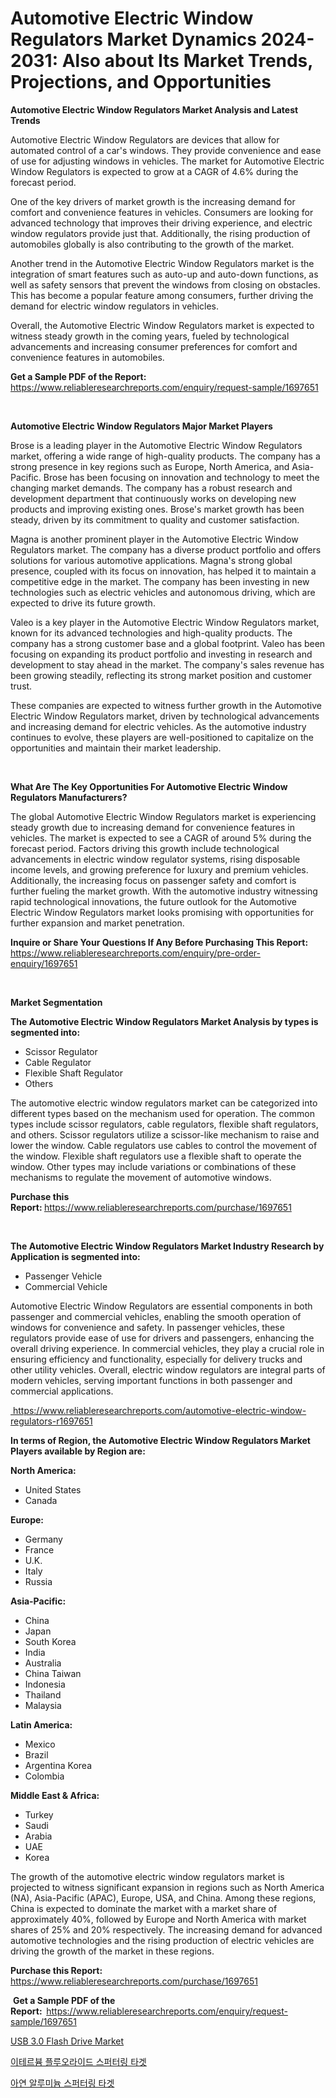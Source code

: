 <p><h1>Automotive Electric Window Regulators Market Dynamics 2024-2031: Also about Its Market Trends, Projections, and Opportunities</h1></p><p><strong>Automotive Electric Window Regulators Market Analysis and Latest Trends</strong></p>
<p><p>Automotive Electric Window Regulators are devices that allow for automated control of a car's windows. They provide convenience and ease of use for adjusting windows in vehicles. The market for Automotive Electric Window Regulators is expected to grow at a CAGR of 4.6% during the forecast period. </p><p>One of the key drivers of market growth is the increasing demand for comfort and convenience features in vehicles. Consumers are looking for advanced technology that improves their driving experience, and electric window regulators provide just that. Additionally, the rising production of automobiles globally is also contributing to the growth of the market.</p><p>Another trend in the Automotive Electric Window Regulators market is the integration of smart features such as auto-up and auto-down functions, as well as safety sensors that prevent the windows from closing on obstacles. This has become a popular feature among consumers, further driving the demand for electric window regulators in vehicles.</p><p>Overall, the Automotive Electric Window Regulators market is expected to witness steady growth in the coming years, fueled by technological advancements and increasing consumer preferences for comfort and convenience features in automobiles.</p></p>
<p><strong>Get a Sample PDF of the Report:&nbsp;</strong> <a href="https://www.reliableresearchreports.com/enquiry/request-sample/1697651">https://www.reliableresearchreports.com/enquiry/request-sample/1697651</a></p>
<p>&nbsp;</p>
<p><strong>Automotive Electric Window Regulators Major Market Players</strong></p>
<p><p>Brose is a leading player in the Automotive Electric Window Regulators market, offering a wide range of high-quality products. The company has a strong presence in key regions such as Europe, North America, and Asia-Pacific. Brose has been focusing on innovation and technology to meet the changing market demands. The company has a robust research and development department that continuously works on developing new products and improving existing ones. Brose's market growth has been steady, driven by its commitment to quality and customer satisfaction.</p><p>Magna is another prominent player in the Automotive Electric Window Regulators market. The company has a diverse product portfolio and offers solutions for various automotive applications. Magna's strong global presence, coupled with its focus on innovation, has helped it to maintain a competitive edge in the market. The company has been investing in new technologies such as electric vehicles and autonomous driving, which are expected to drive its future growth.</p><p>Valeo is a key player in the Automotive Electric Window Regulators market, known for its advanced technologies and high-quality products. The company has a strong customer base and a global footprint. Valeo has been focusing on expanding its product portfolio and investing in research and development to stay ahead in the market. The company's sales revenue has been growing steadily, reflecting its strong market position and customer trust.</p><p>These companies are expected to witness further growth in the Automotive Electric Window Regulators market, driven by technological advancements and increasing demand for electric vehicles. As the automotive industry continues to evolve, these players are well-positioned to capitalize on the opportunities and maintain their market leadership.</p></p>
<p>&nbsp;</p>
<p><strong>What Are The Key Opportunities For Automotive Electric Window Regulators Manufacturers?</strong></p>
<p><p>The global Automotive Electric Window Regulators market is experiencing steady growth due to increasing demand for convenience features in vehicles. The market is expected to see a CAGR of around 5% during the forecast period. Factors driving this growth include technological advancements in electric window regulator systems, rising disposable income levels, and growing preference for luxury and premium vehicles. Additionally, the increasing focus on passenger safety and comfort is further fueling the market growth. With the automotive industry witnessing rapid technological innovations, the future outlook for the Automotive Electric Window Regulators market looks promising with opportunities for further expansion and market penetration.</p></p>
<p><strong>Inquire or Share Your Questions If Any Before Purchasing This Report:</strong> <a href="https://www.reliableresearchreports.com/enquiry/pre-order-enquiry/1697651">https://www.reliableresearchreports.com/enquiry/pre-order-enquiry/1697651</a></p>
<p>&nbsp;</p>
<p><strong>Market Segmentation</strong></p>
<p><strong>The Automotive Electric Window Regulators Market Analysis by types is segmented into:</strong></p>
<p><ul><li>Scissor Regulator</li><li>Cable Regulator</li><li>Flexible Shaft Regulator</li><li>Others</li></ul></p>
<p><p>The automotive electric window regulators market can be categorized into different types based on the mechanism used for operation. The common types include scissor regulators, cable regulators, flexible shaft regulators, and others. Scissor regulators utilize a scissor-like mechanism to raise and lower the window. Cable regulators use cables to control the movement of the window. Flexible shaft regulators use a flexible shaft to operate the window. Other types may include variations or combinations of these mechanisms to regulate the movement of automotive windows.</p></p>
<p><strong>Purchase this Report:&nbsp;</strong><a href="https://www.reliableresearchreports.com/purchase/1697651">https://www.reliableresearchreports.com/purchase/1697651</a></p>
<p>&nbsp;</p>
<p><strong>The Automotive Electric Window Regulators Market Industry Research by Application is segmented into:</strong></p>
<p><ul><li>Passenger Vehicle</li><li>Commercial Vehicle</li></ul></p>
<p><p>Automotive Electric Window Regulators are essential components in both passenger and commercial vehicles, enabling the smooth operation of windows for convenience and safety. In passenger vehicles, these regulators provide ease of use for drivers and passengers, enhancing the overall driving experience. In commercial vehicles, they play a crucial role in ensuring efficiency and functionality, especially for delivery trucks and other utility vehicles. Overall, electric window regulators are integral parts of modern vehicles, serving important functions in both passenger and commercial applications.</p></p>
<p><a href="https://www.reliableresearchreports.com/automotive-electric-window-regulators-r1697651">&nbsp;https://www.reliableresearchreports.com/automotive-electric-window-regulators-r1697651</a></p>
<p><strong>In terms of Region, the Automotive Electric Window Regulators Market Players available by Region are:</strong></p>
<p>
    <p> <strong> North America: </strong>
        <ul>
            <li>United States</li>
            <li>Canada</li>
        </ul>
        </p> 
    <p> <strong> Europe: </strong>
        <ul>
            <li>Germany</li>
            <li>France</li>
            <li>U.K.</li>
            <li>Italy</li>
            <li>Russia</li>
        </ul>
        </p> 
    <p> <strong> Asia-Pacific: </strong>
        <ul>
            <li>China</li>
            <li>Japan</li>
            <li>South Korea</li>
            <li>India</li>
            <li>Australia</li>
            <li>China Taiwan</li>
            <li>Indonesia</li>
            <li>Thailand</li>
            <li>Malaysia</li>
        </ul>
        </p> 
    <p> <strong> Latin America: </strong>
        <ul>
            <li>Mexico</li>
            <li>Brazil</li>
            <li>Argentina Korea</li>
            <li>Colombia</li>
        </ul>
        </p> 
    <p> <strong> Middle East & Africa: </strong>
        <ul>
            <li>Turkey</li>
            <li>Saudi</li>
            <li>Arabia</li>
            <li>UAE</li>
            <li>Korea</li>
        </ul>
    </p>
    </p>
<p><p>The growth of the automotive electric window regulators market is projected to witness significant expansion in regions such as North America (NA), Asia-Pacific (APAC), Europe, USA, and China. Among these regions, China is expected to dominate the market with a market share of approximately 40%, followed by Europe and North America with market shares of 25% and 20% respectively. The increasing demand for advanced automotive technologies and the rising production of electric vehicles are driving the growth of the market in these regions.</p></p>
<p><strong>Purchase this Report: </strong><a href="https://www.reliableresearchreports.com/purchase/1697651">https://www.reliableresearchreports.com/purchase/1697651</a></p>
<p>&nbsp;<strong>Get a Sample PDF of the Report:&nbsp;&nbsp;</strong><a href="https://www.reliableresearchreports.com/enquiry/request-sample/1697651">https://www.reliableresearchreports.com/enquiry/request-sample/1697651</a></p>
<p><strong></strong></p>
<p><p><a href="https://issuu.com/reportprime-2/docs/usb-30-flash-drive-market-size-2030.pptx">USB 3.0 Flash Drive Market</a></p><p><a href="https://github.com/rrmadityapu/Market-Research-Report-List-1/blob/main/213665593836.md">이테르븀 플루오라이드 스퍼터링 타겟</a></p><p><a href="https://github.com/vanessagrant665567/Market-Research-Report-List-1/blob/main/661136493835.md">아연 알루미늄 스퍼터링 타겟</a></p></p>